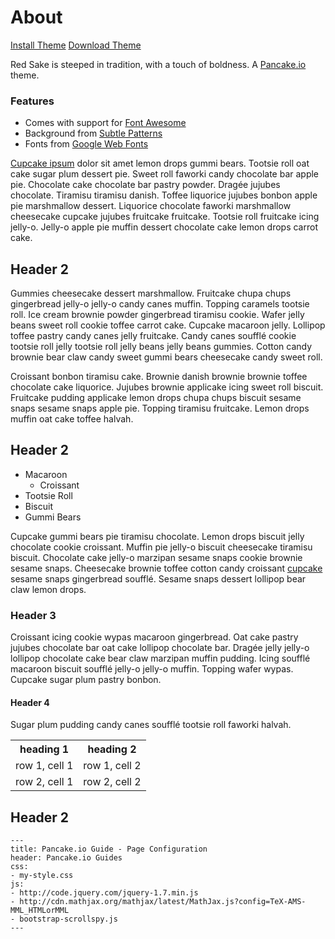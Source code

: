 <!---
title: Red Sake | Pancake.io Theme Preview
header: Red Sake
blank: true
css: http://pancakeio.github.com/pancake-themes/themes/Red%20Sake/red_sake.css
--->

# About

<a href='http://pancake.io/theme/install?theme=http://pancakeio.github.com/pancake-themes/themes/Red%20Sake/red_sake.css' class='button'><i class="icon-heart"></i> Install Theme</a> <a href='http://pancakeio.github.com/pancake-themes/themes/Red%20Sake/red_sake.css' class='button'><i class="icon-download-alt"></i>Download Theme</a>

Red Sake is steeped in tradition, with a touch of boldness. A [Pancake.io](http://pancake.io) theme.

### Features

- Comes with support for [Font Awesome](http://fortawesome.github.com/Font-Awesome/)
- Background from [Subtle Patterns](http://subtlepatterns.com/)
- Fonts from [Google Web Fonts](http://www.google.com/webfonts)

[Cupcake ipsum](http://cupcakeipsum.com/) dolor sit amet lemon drops gummi bears. Tootsie roll oat cake sugar plum dessert pie. Sweet roll faworki candy chocolate bar apple pie. Chocolate cake chocolate bar pastry powder. Dragée jujubes chocolate. Tiramisu tiramisu danish. Toffee liquorice jujubes bonbon apple pie marshmallow dessert. Liquorice chocolate faworki marshmallow cheesecake cupcake jujubes fruitcake fruitcake. Tootsie roll fruitcake icing jelly-o. Jelly-o apple pie muffin dessert chocolate cake lemon drops carrot cake.

## Header 2

Gummies cheesecake dessert marshmallow. Fruitcake chupa chups gingerbread jelly-o jelly-o candy canes muffin. Topping caramels tootsie roll. Ice cream brownie powder gingerbread tiramisu cookie. Wafer jelly beans sweet roll cookie toffee carrot cake. Cupcake macaroon jelly. Lollipop toffee pastry candy canes jelly fruitcake. Candy canes soufflé cookie tootsie roll jelly tootsie roll jelly beans jelly beans gummies. Cotton candy brownie bear claw candy sweet gummi bears cheesecake candy sweet roll.

Croissant bonbon tiramisu cake. Brownie danish brownie brownie toffee chocolate cake liquorice. Jujubes brownie applicake icing sweet roll biscuit. Fruitcake pudding applicake lemon drops chupa chups biscuit sesame snaps sesame snaps apple pie. Topping tiramisu fruitcake. Lemon drops muffin oat cake toffee halvah.

## Header 2

- Macaroon
  - Croissant
- Tootsie Roll
- Biscuit
- Gummi Bears

Cupcake gummi bears pie tiramisu chocolate. Lemon drops biscuit jelly chocolate cookie croissant. Muffin pie jelly-o biscuit cheesecake tiramisu biscuit. Chocolate cake jelly-o marzipan sesame snaps cookie brownie sesame snaps. Cheesecake brownie toffee cotton candy croissant [cupcake](http://cupcakeipsum.com/) sesame snaps gingerbread soufflé. Sesame snaps dessert lollipop bear claw lemon drops.

### Header 3

Croissant icing cookie wypas macaroon gingerbread. Oat cake pastry jujubes chocolate bar oat cake lollipop chocolate bar. Dragée jelly jelly-o lollipop chocolate cake bear claw marzipan muffin pudding. Icing soufflé macaroon biscuit soufflé jelly-o jelly-o muffin. Topping wafer wypas. Cupcake sugar plum pastry bonbon.

#### Header 4

Sugar plum pudding candy canes soufflé tootsie roll faworki halvah.

<table>
  <tr>
    <th>heading 1</th>
    <th>heading 2</th>
  </tr>
  <tr>
    <td>row 1, cell 1</td>
    <td>row 1, cell 2</td>
  </tr>
  <tr>
    <td>row 2, cell 1</td>
    <td>row 2, cell 2</td>
  </tr>
</table>

## Header 2

    ---
    title: Pancake.io Guide - Page Configuration
    header: Pancake.io Guides
    css:
    - my-style.css
    js:
    - http://code.jquery.com/jquery-1.7.min.js
    - http://cdn.mathjax.org/mathjax/latest/MathJax.js?config=TeX-AMS-MML_HTMLorMML
    - bootstrap-scrollspy.js
    ---
